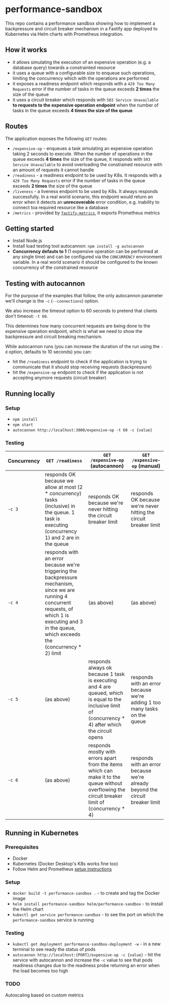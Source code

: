 # performance-sandbox

This repo contains a performance sandbox showing how to implement a backpressure and circuit breaker mechanism in a Fastify app deployed to Kubernetes via Helm charts with Prometheus integration.

## How it works

- it allows simulating the execution of an expensive operation (e.g. a database query) towards a constrainted resource
- it uses a queue with a configurable size to enqueue such operations, limiting the concurrency which with the operations are performed
- it exposes a readiness endpoint which responds with a `429 Too Many Requests` error if the number of tasks in the queue exceeds **2 times** the size of the queue
- it uses a circuit breaker which responds with `503 Service Unavailable` **to requests to the expensive operation endpoint** when the number of tasks in the queue exceeds **4 times the size of the queue**

## Routes

The application exposes the following `GET` routes:

- `/expensive-op` - enqueues a task simulating an expensive operation taking 2 seconds to execute. When the number of operations in the queue exceeds **4 times** the size of the queue, it responds with `503 Service Unavailable` to avoid overloading the constrained resource with an amount of requests it cannot handle
- `/readiness` - a readiness endpoint to be used by K8s. It responds with a `429 Too Many Requests` error if the number of tasks in the queue exceeds **2 times** the size of the queue
- `/liveness` - a liveness endpoint to be used by K8s. It always responds successfully. In a real world scenario, this endpoint would return an error when it detects an **unrecoverable** error condition, e.g. inability to connect toa required resource like a database
- `/metrics` - provided by [`fastify-metrics`](https://www.npmjs.com/package/fastify-metrics), it exports Prometheus metrics

## Getting started

- Install Node.js
- Install load testing tool autocannon: `npm install -g autocannon`
- **Concurrency defauts to 1** (1 expensive operation can be performed at any single time) and can be configured via the `CONCURRENCY` environment variable. In a real world scenario it should be configured to the known concurrency of the constrained resource

## Testing with autocannon

For the purpose of the examples that follow, the only autocannon parameter we'll change is the `-c` (`--connections`) option. 

We also increase the timeout option to 60 seconds to pretend that clients don't timeout: `-t 60`.

This determines how many concurrent requests are being done to the expensive operation endpoint, which is what we need to show the backpressure and circuit breaking mechanism.

While autocannon runs (you can increase the duration of the run using the `-d` option, defaults to 10 seconds) you can:

- hit the `/readiness` endpoint to check if the application is trying to communicate that it should stop receiving requests (backpressure)
- hit the `/expensive-op` endpoint to check if the application is not accepting anymore requests (circuit breaker)

## Running locally

### Setup

- `npm install`
- `npm start`
- `autocannon http://localhost:3000/expensive-op -t 60 -c {value}` 

### Testing

| Concurrency | `GET /readiness`  |  `GET /expensive-op` (autocannon) | `GET /expensive-op` (manual) |
|--- | --- | --- | --- |
| `-c 3` | responds OK because we allow at most (2 * concurrency) tasks (inclusive) in the queue. 1 task is executing (concurrency 1) and 2 are in the queue | responds OK because we're never hitting the circuit breaker limit  | responds OK because we're never hitting the circuit breaker limit  |
| `-c 4` | responds with an error because we're triggering the backpressure mechanism, since we are running 4 concurrent requests, of which 1 is executing and 3 in the queue, which exceeds the (concurrency * 2) limit | (as above)  | (as above) |
| `-c 5` | (as above) | responds always ok because 1 task is executing and 4 are queued, which is equal to the inclusive limit of (concurrency * 4) after which the circuit opens | responds with an error because we're adding 1 too many tasks on the queue |
| `-c 6` | (as above) | responds mostly with errors apart from the items which can make it to the queue without overflowing the circuit breaker limit of (concurrency * 4)  | responds with an error because we're already beyond the circuit breaker limit |


## Running in Kubernetes

### Prerequisites

- Docker
- Kubernetes (Docker Desktop's K8s works fine too)
- Follow Helm and Prometheus [setup instructions](./helm/performance-sandbox/README.md)

### Setup

- `docker build -t performance-sandbox .` - to create and tag the Docker image
- `helm install performance-sandbox helm/performance-sandbox` - to install the Helm chart
- `kubectl get service performance-sandbox` - to see the port on which the `performance-sandbox` service is running

### Testing

- `kubectl get deployment performance-sandbox-deployment -w` - in a new terminal to see ready the status of pods
- `autocannon http://localhost:{PORT}/expensive-op -c {value}` - hit the service with autocannon and increase the `-c` value to see that pods readiness changes due to the readiness probe returning an error when the load becomes too high

### TODO

Autoscaling based on custom metrics
